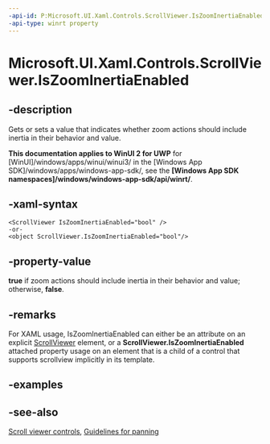 ```yaml
---
-api-id: P:Microsoft.UI.Xaml.Controls.ScrollViewer.IsZoomInertiaEnabled
-api-type: winrt property
---
```


<!-- Property syntax
public bool IsZoomInertiaEnabled { get;  set; }
-->

# Microsoft.UI.Xaml.Controls.ScrollViewer.IsZoomInertiaEnabled

## -description
Gets or sets a value that indicates whether zoom actions should include inertia in their behavior and value.

**This documentation applies to WinUI 2 for UWP** for [WinUI]/windows/apps/winui/winui3/ in the [Windows App SDK]/windows/apps/windows-app-sdk/, see the **[Windows App SDK namespaces]/windows/windows-app-sdk/api/winrt/**.

## -xaml-syntax
```xaml
<ScrollViewer IsZoomInertiaEnabled="bool" />
-or-
<object ScrollViewer.IsZoomInertiaEnabled="bool"/>
```


## -property-value
**true** if zoom actions should include inertia in their behavior and value; otherwise, **false**.

## -remarks
For XAML usage, IsZoomInertiaEnabled can either be an attribute on an explicit [ScrollViewer](scrollviewer.md) element, or a **ScrollViewer.IsZoomInertiaEnabled** attached property usage on an element that is a child of a control that supports scrollview implicitly in its template.

## -examples

## -see-also

[Scroll viewer controls](/windows/apps/design/controls/scroll-controls), [Guidelines for panning](/windows/apps/design/input/guidelines-for-panning)
